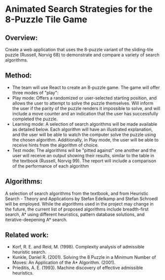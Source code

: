 # Animated Search Strategies for the 8-Puzzle Tile Game
## Overview: 
Create a web application that uses the 8-puzzle variant of the sliding-tile puzzle (Russell, Norvig 68) to demonstrate and compare a variety of search algorithms.
## Method:
* The team will use React to create an 8-puzzle game. The game will offer three modes of "play":
* Play mode: Offers a randomized or user-selected starting position, and allows the user to attempt to solve the puzzle themselves. Will inform the user if the parity of the puzzle renders it impossible to solve, and will include a move counter and an indication that the user has successfully completed the puzzle.
* Learning mode: A selection of search algorithms will be made available as detailed below. Each algorithm will have an illustrated explanation, and the user will be able to watch the computer solve the puzzle using the chosen algorithm. Additionally, in Play mode, the user will be able to receive hints from the algorithm of choice.
* Test mode: The algorithms will be "pitted against" one another and the user will receive an output showing their results, similar to the table in the textbook (Russell, Norvig 99). The report will include a comparison of the performance of each algorithm
## Algorithms: 
A selection of search algorithms from the textbook, and from Heuristic Search - Theory and Applications by Stefan Edelkamp and Stefan Schroedl will be employed. While the algorithms used in the project may change in the future, the current list of proposed algorithms include breadth-first search, A* using different heuristics, pattern database solutions, and iterative-deepening A* search.
## Related work:
* Korf, R. E. and Reid, M. (1998). Complexity analysis of admissible heuristic search.
* Kunkle, Daniel R. (2001). Solving the 8 Puzzle in a Minimum Number of Moves: An Application of the A* Algorithm. (2001).
* Prieditis, A. E. (1993). Machine discovery of effective admissible heuristics.
